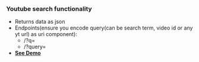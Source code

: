 ### Youtube search functionality 
- Returns data as json
- Endpoints(ensure you encode query(can be search term, video id or any yt url) as uri component):
  - /?q=
  - /?query=
- **[See Demo](https://yts.giftedtech.co.ke/?q=wangi%20nyaka%20anyombi)**
